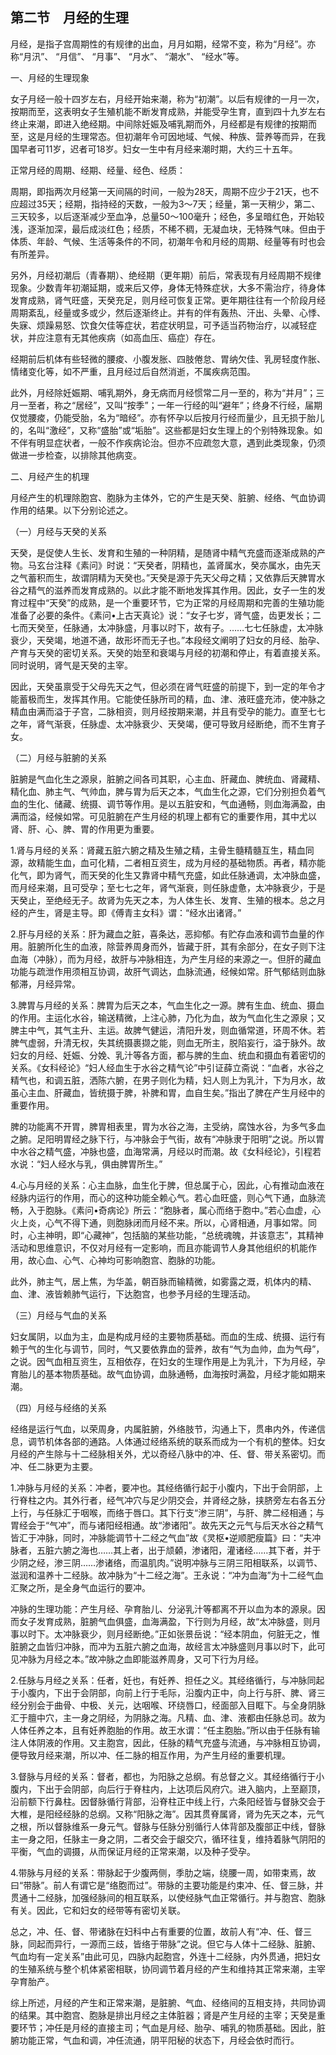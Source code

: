 ## 第二节　月经的生理

月经，是指子宫周期性的有规律的出血，月月如期，经常不变，称为“月经”。亦称“月汛”、 “月信”、 “月事”、 “月水”、 “潮水”、 “经水”等。

一、月经的生理现象

女子月经一般十四岁左右，月经开始来潮，称为“初潮”。以后有规律的一月一次，按期而至，这表明女子生殖机能不断发育成熟，并能受孕生育，直到四十九岁左右终止来潮，即进入绝经期。中间除妊娠及哺乳期而外，月经都是有规律的按期而至，这是月经的生理常态。但初潮年令可因地域、气候、种族、营养等而异，在我国早者可11岁，迟者可18岁。妇女一生中有月经来潮时期，大约三十五年。

正常月经的周期、经期、经量、经色、经质：

周期，即指两次月经第一天间隔的时间，一般为28天，周期不应少于21天，也不应超过35天；经期，指持经的天数，一般为3～7天；经量，第一天稍少，第二、三天较多，以后逐渐减少至血净，总量50～100毫升；经色，多呈暗红色，开始较浅，逐渐加深，最后成淡红色；经质，不稀不稠，无凝血块，无特殊气味。但由于体质、年龄、气候、生活等条件的不同，初潮年令和月经的周期、经量等有时也会有所差异。

另外，月经初潮后（青春期）、绝经期（更年期）前后，常表现有月经周期不规律现象。少数青年初潮延期，或来后又停，身体无特殊症状，大多不需治疗，待身体发育成熟，肾气旺盛，天癸充足，则月经可恢复正常。更年期往往有一个阶段月经周期紊乱，经量或多或少，然后逐渐终止。并有的伴有轰热、汗出、头晕、心悸、失寐、烦躁易怒、饮食欠佳等症状，若症状明显，可予适当药物治疗，以减轻症状，并应注意有无其他疾病（如高血压、癌症）存在。

经期前后机体有些轻微的腰痠、小腹发胀、四肢倦怠、胃纳欠佳、乳房轻度作胀、情绪变化等，如不严重，且月经过后自然消逝，不属疾病范围。

此外，月经除妊娠期、哺乳期外，身无病而月经惯常二月一至的，称为“并月”；三月一至者，称之“居经”，又叫“按季”；一年一行经的叫“避年”；终身不行经，届期仅觉腰痠，仍能受胎，名为“暗经”。亦有怀孕以后按月行经而量少，且无损于胎儿的，名叫“激经”，又称“盛胎”或“垢胎”。这些都是妇女生理上的个别特殊现象。如不伴有明显症状者，一般不作疾病论治。但亦不应疏忽大意，遇到此类现象，仍须做进一步检查，以排除其他病变。

二、月经产生的机理

月经产生的机理除胞宫、胞脉为主体外，它的产生是天癸、脏腑、经络、气血协调作用的结果。以下分别论述之。

（一）月经与天癸的关系

天癸，是促使人生长、发育和生殖的一种阴精，是随肾中精气充盛而逐渐成熟的产物。马玄台注释《素问》时说：“天癸者，阴精也，盖肾属水，癸亦属水，由先天之气蓄积而生，故谓阴精为天癸也。”天癸是源于先天父母之精；又依靠后天脾胃水谷之精气的滋养而发育成熟的。以此才能不断地发挥其作用。因此，女子一生的发育过程中“天癸”的成熟，是一个重要环节，它为正常的月经周期和完善的生殖功能准备了必要的条件。《素问•上古天真论》说：“女子七岁，肾气盛，齿更发长；二七而天癸至，任脉通，太冲脉盛，月事以时下，故有子。……七七任脉虚，太冲脉衰少，天癸竭，地道不通，故形坏而无子也。”本段经文阐明了妇女的月经、胎孕、产育与天癸的密切关系。天癸的始至和衰竭与月经的初潮和停止，有着直接关系。同时说明，肾气是天癸的主宰。

因此，天癸虽禀受于父母先天之气，但必须在肾气旺盛的前提下，到一定的年令才能蓄极而生，发挥其作用。它能使任脉所司的精，血、津、液旺盛充沛，使冲脉之精血由满而溢于子宫，二脉相资，则月经按期来潮，并且有受孕的能力。直至七七之年，肾气渐衰，任脉虚、太冲脉衰少、天癸竭，便可导致月经断绝，而不生育子女。

（二）月经与脏腑的关系

脏腑是气血化生之源泉，脏腑之间各司其职，心主血、肝藏血、脾统血、肾藏精、精化血、肺主气、气帅血，脾与胃为后天之本，气血生化之源，它们分别担负着气血的生化、储藏、统摄、调节等作用。是以五脏安和，气血通畅，则血海满盈，由满而溢，经候如常。可见脏腑在产生月经的机理上都有它的重要作用，其中尤以肾、肝、心、脾、胃的作用更为重要。

1.肾与月经的关系：肾藏五脏六腑之精及生殖之精，主骨生髓精髓互生，精血同源，故精能生血，血可化精，二者相互资生，成为月经的基础物质。再者，精亦能化气，即为肾气，而天癸的化生又靠肾中精气充盛，如此任脉通调，太冲脉血盛，而月经来潮，且可受孕；至七七之年，肾气渐衰，则任脉虚惫，太冲脉衰少，于是天癸止，至绝经无子。故肾为先天之本，为人体生长、发育、生殖的根本。总之月经的产生，肾是主导。即《傅青主女科》谓：“经水出诸肾。”

2.肝与月经的关系：肝为藏血之脏，喜条达，恶抑郁。有贮存血液和调节血量的作用。脏腑所化生的血液，除营养周身而外，皆藏于肝，其有余部分，在女子则下注血海（冲脉），而为月经，故肝与冲脉相连，为产生月经的来源之一。但肝的藏血功能与疏泄作用须相互协调，故肝气调达，血脉流通，经候如常。肝气郁结则血脉郁滞，月经异常。

3.脾胃与月经的关系：脾胃为后天之本，气血生化之一源。脾有生血、统血、摄血的作用。主运化水谷，输送精微，上注心肺，乃化为血，故为气血化生之源泉；又脾主中气，其气主升、主运。故脾气健运，清阳升发，则血循常道，环周不休。若脾气虚弱，升清无权，失其统摄裹撷之能，则血无所主，脱陷妄行，溢于脉外。故妇女的月经、妊娠、分娩、乳汁等各方面，都与脾的生血、统血和摄血有着密切的关系。《女科经论》“妇人经血生于水谷之精气论”中引证薛立斋说：“血者，水谷之精气也，和调五脏，洒陈六腑，在男子则化为精，妇人则上为乳汁，下为月水，故虽心主血、肝藏血，皆统摄于脾，补脾和胃，血自生矣。”指出了脾在产生月经中的重要作用。

脾的功能离不开胃，脾胃相表里，胃为水谷之海，主受纳，腐蚀水谷，为多气多血之腑。足阳明胃经之脉下行，与冲脉会于气街，故有“冲脉隶于阳明”之说。所以胃中水谷之精气盛，冲脉也盛，血海常满，月经以时而潮。故《女科经论》，引程若水说：“妇人经水与乳，俱由脾胃所生。”

4.心与月经的关系：心主血脉，血生化于脾，但总属于心，因此，心有推动血液在经脉内运行的作用，而心的这种功能全赖心气。若心血旺盛，则心气下通，血脉流畅，入于胞脉。《素问•奇病论》所云：“胞脉者，属心而络于胞中。”若心血虚，心火上炎，心气不得下通，则胞脉闭而月经不来。所以，心肾相通，月事如常。同时，心主神明，即“心藏神”，包括脑的某些功能，“总统魂魄，并该意志”，其精神活动和思维意识，不仅对月经有一定影响，而且亦能调节人身其他组织的机能作用，故心血、心气、心神均可影响胞宫、胞脉的功能。

此外，肺主气，居上焦，为华盖，朝百脉而输精微，如雾露之溉，机体内的精、血、津、液皆赖肺气运行，下达胞宫，也参予月经的生理活动。

（三）月经与气血的关系

妇女属阴，以血为主，血是构成月经的主要物质基础。而血的生成、统摄、运行有赖于气的生化与调节，同时，气又要依靠血的营养，故有“气为血帅，血为气母”，之说。因气血相互资生，互相依存，在妇女的生理作用是上为乳汁，下为月经，孕育胎儿的基本物质基础。故气血协调，血脉通畅，血海按时满盈，月经才能如期来潮。

（四）月经与经络的关系

经络是运行气血，以荣周身，内属脏腑，外络肢节，沟通上下，贯串内外，传递信息，调节机体各部的通路。人体通过经络系统的联系而成为一个有机的整体。妇女月经的产生除与十二经脉相关外，尤以奇经八脉中的冲、任、督、带关系密切。而冲、任二脉更为主要。

1.冲脉与月经的关系：冲者，要冲也。其经络循行起于小腹内，下出于会阴部，上行脊柱之内。其外行者，经气冲穴与足少阴交会，并肾经之脉，挟脐旁左右各五分上行，与任脉汇于咽喉，而络于唇口。其下行支“渗三阴”，与肝、脾二经相通；与胃经会于“气冲”，而与诸阳经相通。故“渗诸阳”。故先天之元气与后天水谷之精气皆汇于冲脉，同时，冲脉能调节十二经之气血”故《灵枢•逆顺肥瘦篇》曰：“夫冲脉者，五脏六腑之海也……其上者，出于颃顙，渗诸阳，灌诸经……其下者，并于少阴之经，渗三阴……渗诸络，而温肌肉。”说明冲脉与三阴三阳相联系，以调节、滋润和温养十二经脉。故冲脉为“十二经之海”。王永说：“冲为血海”为十二经气血汇聚之所，是全身气血运行的要冲。

冲脉的生理功能：产生月经、孕育胎儿、分泌乳汁等都离不开以血为本的源泉。因而女子发育成熟，脏腑气血俱盛，血海满盈，下行则为月经，故“太冲脉盛，则月事以时下。太冲脉衰少，则月经断绝。”正如张景岳说：“经本阴血，何脏无之，惟脏腑之血皆归冲脉，而冲为五脏六腑之血海，故经言太冲脉盛则月事以时下，此可见冲脉为月经之本。”故冲脉之血即能滋养周身，又可下行为月经。

2.任脉与月经之关系：任者，妊也，有妊养、担任之义。其经络循行，与冲脉同起于小腹内，下出于会阴部，向前上行于毛际，沿腹内正中，向上行与肝、脾、肾三经分别会于曲骨、中极、关元，达咽喉、环绕唇口，经面部入目眶下。与全身阴脉汇于膻中穴，主一身之阴经，为阴脉之海。凡精、血、津、液都由任脉总司。故为人体任养之本，且有妊养胞胎的作用。故王水谓：“任主胞胎。”所以由于任脉有输注人体阴液的作用。又主胞宫，因此，任脉的精气充盛与流通，与冲脉相互协调，便导致月经来潮，所以冲、任二脉的相互作用，为产生月经的重要机理。

3.督脉与月经的关系：督者，都也，为阳脉之总纲。有总督之义。其经络循行于小腹内，下出于会阴部，向后行于脊柱内，上达项后风府穴。进入脑内，上至巅顶，沿前额下行鼻柱。因督脉循行背部，沿脊柱正中线上行，六条阳经皆与督脉交会于大椎，是阳经经脉的总纲。又称“阳脉之海”。因其贯脊属肾，肾为先天之本，元气之根，所以督脉维系一身元气。督脉与任脉分别循行人体背部及腹部正中线，督脉主一身之阳，任脉主一身之阴，二者交会于龈交穴，循环往复，维持着脉气阴阳的平衡，气血的调摄，从而保证月经的正常来潮，以及种子受孕。

4.带脉与月经的关系：带脉起于少腹两侧，季肋之端，绕腰一周，如带束焉，故曰“带脉”。前人有谓它是“络胞而过”。带脉的主要功能是约束冲、任、督三脉，并贯通十二经脉，加强经脉间的相互联系，以使经脉气血正常循行。并与胞宫、胞脉有关。因此，它和妇女的经带等有密切关联。

总之，冲、任、督、带诸脉在妇科中占有重要的位置，故前人有“冲、任、督三脉，同起而异行，一源而三歧，皆络于带脉”之说。但它与人体十二经脉、脏腑、气血均有一定关系”由此可见，四脉内起胞宫，外连十二经脉，内外贯通，把妇女的生殖系统与整个机体紧密相联，协同调节着月经的产生和维持其正常来潮，主宰孕育胎产。

综上所述，月经的产生和正常来潮，是脏腑、气血、经络间的互相支持，共同协调的结果。其中胞宫、胞脉是排出月经之主体脏器；肾是产生月经的主宰；天癸是重要环节；冲任是月经的直接主司；气血是月经、胎孕、哺乳的物质基础。因此，脏腑功能正常，气血和调，冲任流通，阴平阳秘的状态下，月经会依时而行。